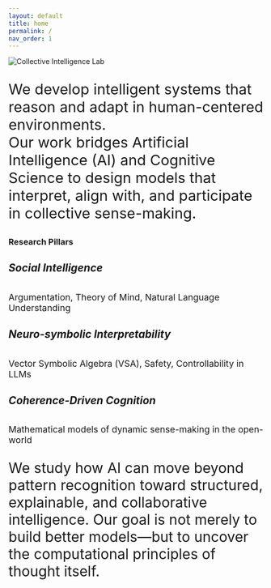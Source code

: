 ```yaml
---
layout: default
title: home
permalink: /
nav_order: 1
---
```


<div class="row justify-content-center mt-4 mb-5">
  <div class="col-md-6 text-center">
    <img src="{{ '/assets/img/color_logo_text.png' | relative_url }}" 
         alt="Collective Intelligence Lab" 
         class="img-fluid" 
         style="max-width: 70%;" />
  </div>
</div>
<style>
  /* Reduce space between logo and text */
  .row.justify-content-center.mt-4.mb-5 {
    margin-bottom: 1rem !important;
  }
</style>


<div class="text-center" style="font-size: 1.8rem;">
  <p>We develop intelligent systems that reason and adapt in human-centered environments.<br>
  Our work bridges Artificial Intelligence (AI) and Cognitive Science
  to design models that interpret, align with, and participate in collective sense-making.</p>
</div>


<div class="my-4 py-3"></div>

<h3 class="text-center"><strong>Research Pillars</strong></h3>

<div class="row justify-content-center mt-4 mb-4">
  <div class="col-md-4">
    <div class="card h-100">
      <div class="card-body">
        <h5 class="card-title" style="font-size: 1.3rem;">Social Intelligence</h5>
        <p class="card-text" style="font-size: 1.1rem;">Argumentation, Theory of Mind, Natural Language Understanding</p>
      </div>
    </div>
  </div>
  <div class="col-md-4">
    <div class="card h-100">
      <div class="card-body">
        <h5 class="card-title" style="font-size: 1.3rem;">Neuro-symbolic Interpretability</h5>
        <p class="card-text" style="font-size: 1.1rem;">Vector Symbolic Algebra (VSA), Safety, Controllability in LLMs</p>
      </div>
    </div>
  </div>
  <div class="col-md-4">
    <div class="card h-100">
      <div class="card-body">
        <h5 class="card-title" style="font-size: 1.3rem;">Coherence-Driven Cognition</h5>
        <p class="card-text" style="font-size: 1.1rem;">Mathematical models of dynamic sense-making in the open-world</p>
      </div>
    </div>
  </div>
</div>

<div class="my-5"></div>

<div class="text-center" style="font-size: 1.75rem;">
  <p>We study how AI can move beyond pattern recognition toward <span style="color: {{ site.colors.indigo }}">structured</span>, <span style="color: {{ site.colors.teal }}">explainable</span>, and <span style="color: {{ site.colors.yellow }}">collaborative</span> intelligence.  
Our goal is not merely to build better models—but to uncover the computational principles of thought itself.</p>
</div>



